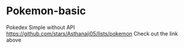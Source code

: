 # Pokemon-basic
Pokedex Simple without API 
https://github.com/stars/Asthanaji05/lists/pokemon
Check out the link above

